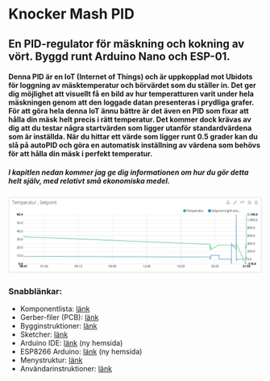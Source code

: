 # Knocker Mash PID
<h2>En PID-regulator för mäskning och kokning av vört. Byggd runt Arduino Nano och ESP-01.</h2>

<h4>Denna PID är en IoT (Internet of Things) och är uppkopplad mot Ubidots för loggning av mäsktemperatur och börvärdet som du ställer in.
Det ger dig möjlighet att visuellt få en bild av hur temperatturen varit under hela mäskningen genom att den loggade datan presenteras i
prydliga grafer. För att göra hela denna IoT ännu bättre är det även en PID som fixar att hålla din mäsk helt precis i rätt temperatur.
Det kommer dock krävas av dig att du testar några startvärden som ligger utanför standardvärdena som är inställda. När du hittar ett värde
som ligger runt 0.5 grader kan du slå på autoPID och göra en automatisk inställning av värdena som behövs för att hålla din mäsk i perfekt
temperatur.</h4>

<h5>I kapitlen nedan kommer jag ge dig informationen om hur du gör detta helt själv, med relativt små ekonomiska medel.</h5>

<img src="https://github.com/knockimov/Knocker_Mash_PID/blob/master/images/temp_setpoint_graph.png"></img>


<h3>Snabblänkar:</h3>
<ul>
<li>Komponentlista: <a href="https://github.com/knockimov/Knocker_Mash_PID/blob/master/COMPONENTS.md"> länk</a></li>
<li>Gerber-filer (PCB): <a href="https://github.com/knockimov/Knocker_Mash_PID/tree/master/gerber"> länk</a></li>
<li>Bygginstruktioner: <a href="https://github.com/knockimov/Knocker_Mash_PID/blob/master/BUILD.md"> länk</a></li>
<li>Sketcher: <a href="https://github.com/knockimov/Knocker_Mash_PID/tree/master/arduino"> länk</a></li>
<li>Arduino IDE: <a href="https://www.arduino.cc/en/Guide/Windows"> länk</a> (ny hemsida)</li>
<li>ESP8266 Arduino: <a href="https://github.com/esp8266/Arduino"> länk</a> (ny hemsida)</li>
<li>Menystruktur: <a href="https://github.com/knockimov/Knocker_Mash_PID/blob/master/MENU.md"> länk</a></li>
<li>Användarinstruktioner: <a href="https://github.com/knockimov/Knocker_Mash_PID/blob/master/GUIDE.md"> länk</a></li>
</ul>